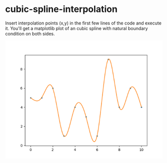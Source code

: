 # cubic-spline-interpolation

Insert interpolation points (x,y) in the first few lines of the code and execute it. You'll get a matplotlib plot of an cubic spline with natural boundary condition on both sides.

<img src="example-spline.png" alt="image of cubic spline"/>
